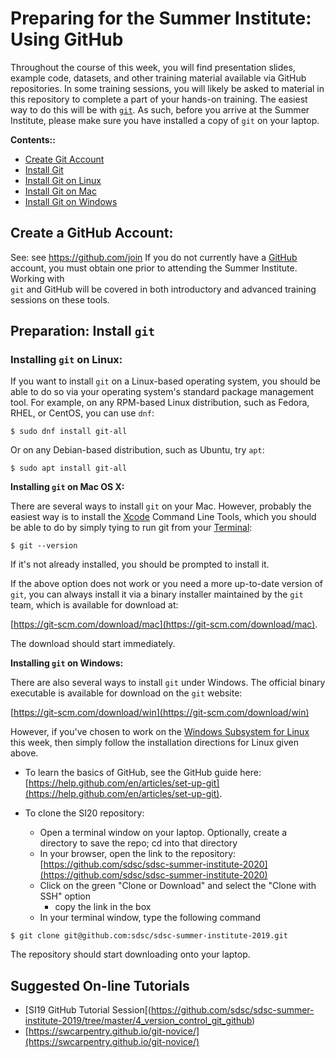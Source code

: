 # Preparing for the Summer Institute: Using GitHub 

Throughout the course of this week, you will find presentation slides, example 
code, datasets, and other training material available via GitHub 
repositories. In some training sessions, you will likely be asked to material 
in this repository to complete a part of your hands-on 
training. The easiest way to do this will be with [`git`](https://git-scm.com/).
As such, before you arrive at the Summer Institute, please make sure you have 
installed a copy of `git` on your laptop.

<a name="top">**Contents::**
* [Create Git Account](#git-acct)
* [Install Git](#git-install)
* [Install Git on Linux](#git-install-linux)
* [Install Git on Mac](#git-install-mac)
* [Install Git on Windows](#git-install-windows)
 
## Create a GitHub Account: <a name="git-acct"></a>
See:  see https://github.com/join 
If you do not currently have a [GitHub](https://github.com/) account, you must 
obtain one prior to attending the Summer Institute. Working with  
`git` and GitHub will be covered in both
introductory and advanced training sessions on these tools.

## Preparation: Install `git` <a name="git-install"></a>

### Installing `git` on Linux:

If you want to install `git` on a Linux-based operating system, you should be
able to do so via your operating system's standard package management tool. For
example, on any RPM-based Linux distribution, such as Fedora, RHEL, or CentOS, 
you can use `dnf`:

```
$ sudo dnf install git-all
```

Or on any Debian-based distribution, such as Ubuntu, try `apt`:

```
$ sudo apt install git-all
```

**Installing `git` on Mac OS X:**

There are several ways to install `git` on your Mac. However, probably the 
easiest way is to install the [Xcode](https://developer.apple.com/xcode/) 
Command Line Tools, which you should be able to do by simply tying to run git 
from your [Terminal](https://support.apple.com/guide/terminal/welcome/mac):

```
$ git --version
```

If it's not already installed, you should be prompted to install it.

If the above option does not work or you need a more up-to-date version of 
`git`, you can always install it via a binary installer maintained by the `git`
team, which is available for download at: 

[https://git-scm.com/download/mac](https://git-scm.com/download/mac). 

The download should start immediately.

**Installing `git` on Windows:**

There are also several ways to install `git` under Windows. The official 
binary executable is available for download on the `git` website:

[https://git-scm.com/download/win](https://git-scm.com/download/win)

However, if you've chosen to work on the [Windows Subsystem for Linux](https://docs.microsoft.com/en-us/windows/wsl/about)
this week, then simply follow the installation directions for Linux given above.




* To learn the basics of GitHub, see the GitHub guide here:  [https://help.github.com/en/articles/set-up-git](https://help.github.com/en/articles/set-up-git). 

* To clone the SI20 repository:
  * Open a terminal window on your laptop. Optionally, create a directory to save the repo; cd into that directory
  * In your browser, open the link to the repository: [https://github.com/sdsc/sdsc-summer-institute-2020](https://github.com/sdsc/sdsc-summer-institute-2020)
  * Click on the green "Clone or Download" and select the "Clone with SSH" option
    * copy the link in the box
  * In your terminal window, type the following command
```
$ git clone git@github.com:sdsc/sdsc-summer-institute-2019.git
```

The repository should start downloading onto your laptop.

## Suggested On-line Tutorials

* [SI19 GitHub Tutorial Session[(https://github.com/sdsc/sdsc-summer-institute-2019/tree/master/4_version_control_git_github)
* [https://swcarpentry.github.io/git-novice/](https://swcarpentry.github.io/git-novice/)
